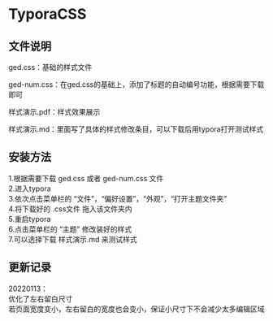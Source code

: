 # TyporaCSS

## 文件说明
ged.css：基础的样式文件

ged-num.css：在ged.css的基础上，添加了标题的自动编号功能，根据需要下载即可

样式演示.pdf：样式效果展示

样式演示.md：里面写了具体的样式修改条目，可以下载后用typora打开测试样式

## 安装方法
1.根据需要下载 ged.css 或者 ged-num.css 文件\
2.进入typora\
3.依次点击菜单栏的 “文件”，“偏好设置”，“外观”，“打开主题文件夹”\
4.将下载好的 .css文件 拖入该文件夹内\
5.重启typora\
6.点击菜单栏的 “主题” 修改装好的样式\
7.可以选择下载 样式演示.md 来测试样式

## 更新记录
20220113：\
优化了左右留白尺寸\
若页面宽度变小，左右留白的宽度也会变小，保证小尺寸下不会减少太多编辑区域
